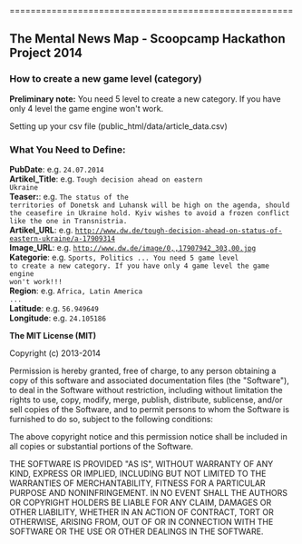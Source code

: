 ======================================================
<h2>The Mental News Map - Scoopcamp Hackathon Project 2014</h2>


<h3>How to create a new game level (category)</h3>


<b>Preliminary note:</b> You need 5 level to create a new category. If you have only 4 level the game engine won't work.

Setting up your csv file (public_html/data/article_data.csv)<br>

<h3>What You Need to Define:</h3>

<b>PubDate</b>: e.g. <code>24.07.2014</code><br>
<b>Artikel_Title</b>: e.g. <code>Tough decision ahead on eastern Ukraine</code><br>
<b>Teaser:</b>: e.g. <code>The status of the territories of Donetsk and Luhansk will be high on the agenda, should the ceasefire in Ukraine hold. Kyiv wishes to avoid a frozen conflict like the one in Transnistria.</code><br>
<b>Artikel_URL</b>: e.g. <code>http://www.dw.de/tough-decision-ahead-on-status-of-eastern-ukraine/a-17909314</code><br>
<b>Image_URL</b>: e.g. <code>http://www.dw.de/image/0,,17907942_303,00.jpg</code><br>
<b>Kategorie</b>: e.g. <code>Sports, Politics ... You need 5 game level to create a new category. If you have only 4 game level the game engine won't work!!!</code><br>
<b>Region</b>: e.g. <code>Africa, Latin America ...</code><br>
<b>Latitude</b>: e.g. <code>56.949649</code><br>
<b>Longitude</b>: e.g. <code>24.105186</code><br>


<b>The MIT License (MIT)</b>

Copyright (c) 2013-2014

Permission is hereby granted, free of charge, to any person obtaining a copy of this software and associated documentation files (the "Software"), to deal in the Software without restriction, including without limitation the rights to use, copy, modify, merge, publish, distribute, sublicense, and/or sell copies of the Software, and to permit persons to whom the Software is furnished to do so, subject to the following conditions:

The above copyright notice and this permission notice shall be included in all copies or substantial portions of the Software.

THE SOFTWARE IS PROVIDED "AS IS", WITHOUT WARRANTY OF ANY KIND, EXPRESS OR IMPLIED, INCLUDING BUT NOT LIMITED TO THE WARRANTIES OF MERCHANTABILITY, FITNESS FOR A PARTICULAR PURPOSE AND NONINFRINGEMENT. IN NO EVENT SHALL THE AUTHORS OR COPYRIGHT HOLDERS BE LIABLE FOR ANY CLAIM, DAMAGES OR OTHER LIABILITY, WHETHER IN AN ACTION OF CONTRACT, TORT OR OTHERWISE, ARISING FROM, OUT OF OR IN CONNECTION WITH THE SOFTWARE OR THE USE OR OTHER DEALINGS IN THE SOFTWARE.

